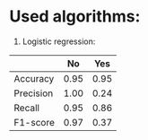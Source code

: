 # Used algorithms:
1) Logistic regression:

|           | No   | Yes  |
|-----------|------|------|
| Accuracy  | 0.95 | 0.95 |
| Precision | 1.00 | 0.24 |
| Recall    | 0.95 | 0.86 |
| F1-score  | 0.97 | 0.37 |

